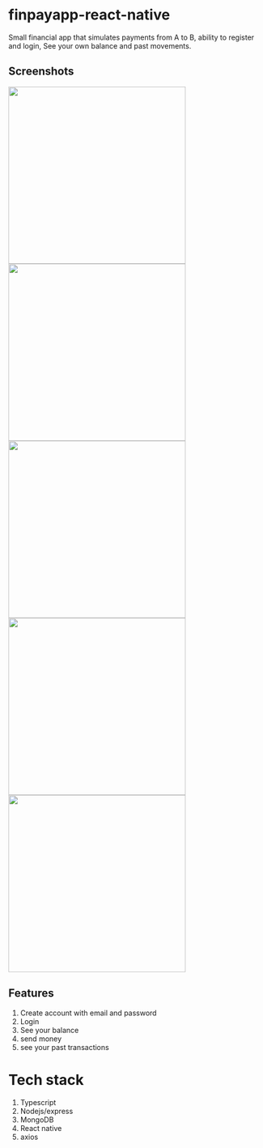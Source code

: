 # finpayapp-react-native
Small financial app that simulates payments from A to B, ability to register and login, See your own balance and past movements.

## Screenshots

<img src="https://user-images.githubusercontent.com/74729473/226112091-af3659af-16d3-4861-b4e1-5c8515b304d2.png" width="350">                                     <img src="https://user-images.githubusercontent.com/74729473/226112367-3dc96980-2d7a-4615-872a-dacd6568474d.png" width="350">
<img src="https://user-images.githubusercontent.com/74729473/226112387-2719ac75-a224-4220-9b45-b24c2f38e7c1.png" width="350">                                     <img src="https://user-images.githubusercontent.com/74729473/226112870-1ca7baa3-ae51-4efa-9ba3-a6666e31d521.png" width="350">
<img src="https://user-images.githubusercontent.com/74729473/226112915-75cb15ec-33ad-4590-95f4-16dfeee1df31.png" width="350">

## Features

1. Create account with email and password
2. Login
3. See your balance
4. send money
5. see your past transactions

# Tech stack

1. Typescript
2. Nodejs/express
3. MongoDB
4. React native
5. axios
